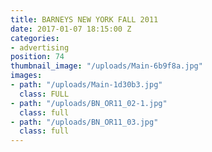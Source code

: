 ```yaml
---
title: BARNEYS NEW YORK FALL 2011
date: 2017-01-07 18:15:00 Z
categories:
- advertising
position: 74
thumbnail_image: "/uploads/Main-6b9f8a.jpg"
images:
- path: "/uploads/Main-1d30b3.jpg"
  class: FULL
- path: "/uploads/BN_OR11_02-1.jpg"
  class: full
- path: "/uploads/BN_OR11_03.jpg"
  class: full
---
```



